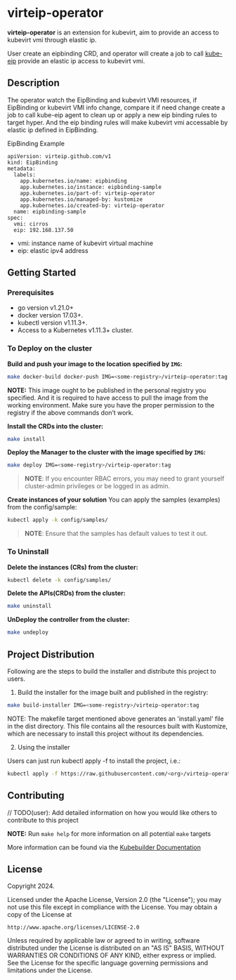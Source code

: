 # virteip-operator
**virteip-operator** is an extension for kubevirt, aim to provide an access to kubevirt vmi through elastic ip.

User create an eipbinding CRD, and operator will create a job to call [kube-eip](https://github.com/lucheng0127/kube-eip) provide an elastic ip access to kubevirt vmi.

## Description
The operator watch the EipBinding and kubevirt VMI resources, if EipBinding or kubevirt VMI info change, compare it if need change create a job to call kube-eip agent to clean up or apply a new eip binding rules to target hyper. And the eip binding rules will make kubevirt vmi accessable by elastic ip defined in EipBinding.

EipBinding Example
```
apiVersion: virteip.github.com/v1
kind: EipBinding
metadata:
  labels:
    app.kubernetes.io/name: eipbinding
    app.kubernetes.io/instance: eipbinding-sample
    app.kubernetes.io/part-of: virteip-operator
    app.kubernetes.io/managed-by: kustomize
    app.kubernetes.io/created-by: virteip-operator
  name: eipbinding-sample
spec:
  vmi: cirros
  eip: 192.168.137.50
```
* vmi: instance name of kubevirt virtual machine
* eip: elastic ipv4 address

## Getting Started

### Prerequisites
- go version v1.21.0+
- docker version 17.03+.
- kubectl version v1.11.3+.
- Access to a Kubernetes v1.11.3+ cluster.

### To Deploy on the cluster
**Build and push your image to the location specified by `IMG`:**

```sh
make docker-build docker-push IMG=<some-registry>/virteip-operator:tag
```

**NOTE:** This image ought to be published in the personal registry you specified. 
And it is required to have access to pull the image from the working environment. 
Make sure you have the proper permission to the registry if the above commands don’t work.

**Install the CRDs into the cluster:**

```sh
make install
```

**Deploy the Manager to the cluster with the image specified by `IMG`:**

```sh
make deploy IMG=<some-registry>/virteip-operator:tag
```

> **NOTE**: If you encounter RBAC errors, you may need to grant yourself cluster-admin 
privileges or be logged in as admin.

**Create instances of your solution**
You can apply the samples (examples) from the config/sample:

```sh
kubectl apply -k config/samples/
```

>**NOTE**: Ensure that the samples has default values to test it out.

### To Uninstall
**Delete the instances (CRs) from the cluster:**

```sh
kubectl delete -k config/samples/
```

**Delete the APIs(CRDs) from the cluster:**

```sh
make uninstall
```

**UnDeploy the controller from the cluster:**

```sh
make undeploy
```

## Project Distribution

Following are the steps to build the installer and distribute this project to users.

1. Build the installer for the image built and published in the registry:

```sh
make build-installer IMG=<some-registry>/virteip-operator:tag
```

NOTE: The makefile target mentioned above generates an 'install.yaml'
file in the dist directory. This file contains all the resources built
with Kustomize, which are necessary to install this project without
its dependencies.

2. Using the installer

Users can just run kubectl apply -f <URL for YAML BUNDLE> to install the project, i.e.:

```sh
kubectl apply -f https://raw.githubusercontent.com/<org>/virteip-operator/<tag or branch>/dist/install.yaml
```

## Contributing
// TODO(user): Add detailed information on how you would like others to contribute to this project

**NOTE:** Run `make help` for more information on all potential `make` targets

More information can be found via the [Kubebuilder Documentation](https://book.kubebuilder.io/introduction.html)

## License

Copyright 2024.

Licensed under the Apache License, Version 2.0 (the "License");
you may not use this file except in compliance with the License.
You may obtain a copy of the License at

    http://www.apache.org/licenses/LICENSE-2.0

Unless required by applicable law or agreed to in writing, software
distributed under the License is distributed on an "AS IS" BASIS,
WITHOUT WARRANTIES OR CONDITIONS OF ANY KIND, either express or implied.
See the License for the specific language governing permissions and
limitations under the License.

